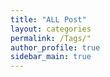 ```yaml
---
title: "ALL Post"
layout: categories
permalink: /Tags/"
author_profile: true
sidebar_main: true
---
```


